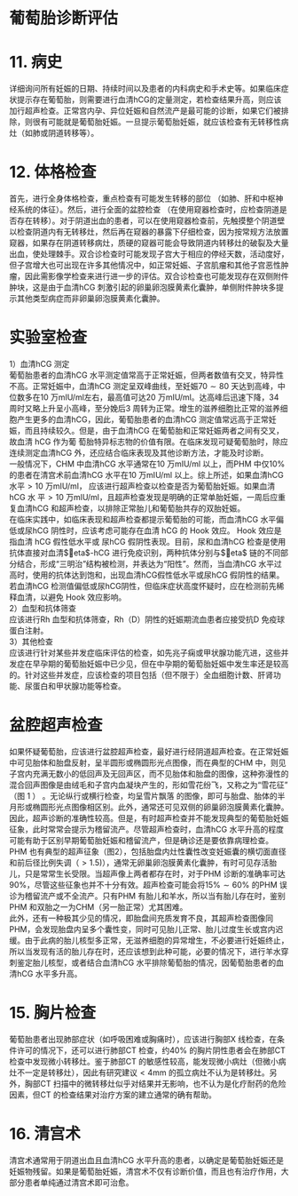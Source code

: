 # 葡萄胎诊断评估  
# 11. 病史  
详细询问所有妊娠的日期、持续时间以及患者的内科病史和手术史等。如果临床症状提示存在葡萄胎，则需要进行血清hCG的定量测定，若检查结果升高，则应该加行超声检查。正常宫内孕、异位妊娠和自然流产是最可能的诊断，如果它们被排除，则很有可能就是葡萄胎妊娠。一旦提示葡萄胎妊娠，就应该检查有无转移性病灶（如肺或阴道转移等）。  
# 12. 体格检查  
首先，进行全身体格检查，重点检查有可能发生转移的部位
（如肺、肝和中枢神经系统的体征）。然后，进行全面的盆腔检查
（在使用窥器检查时，应检查阴道是否存在转移）。对于阴道出血的患者，可以在使用窥器检查前，先触摸整个阴道壁以检查阴道内有无转移灶，然后再在窥器的暴露下仔细检查，因为按常规方法放置窥器，如果存在阴道转移病灶，质硬的窥器可能会导致阴道内转移灶的破裂及大量出血，使处理棘手。双合诊检查时可能发现子宫大于相应的停经天数，活动度好，但子宫增大也可出现在许多其他情况中，如正常妊娠、子宫肌瘤和其他子宫恶性肿瘤，因此需影像学检查来进行进一步的评估。双合诊检查也可能发现存在双侧附件肿块，这是由于血清hCG 刺激引起的卵巢卵泡膜黄素化囊肿，单侧附件肿块多提示其他类型病症而非卵巢卵泡膜黄素化囊肿。  
#  实验室检查  
1）血清hCG 测定  
葡萄胎患者的血清hCG 水平测定值常高于正常妊娠，但两者数值有交叉，特异性不高。正常妊娠中，血清hCG 测定呈双峰曲线，至妊娠$70\sim80$ 天达到高峰，中位数多在10 万mIU/ml左右，最高值可达20 万$\mathrm{mIU/ml}$。达高峰后迅速下降，34 周时又略上升呈小高峰，至分娩后3 周转为正常。增生的滋养细胞比正常的滋养细胞产生更多的血清hCG，因此，葡萄胎患者的血清hCG 测定值常远高于正常妊娠，而且持续较久。但是，由于血清hCG  在葡萄胎和正常妊娠两者之间有交叉，故血清 hCG  作为葡 萄胎特异标志物的价值有限。在临床发现可疑葡萄胎时，除应连续测定血清hCG 外，还应结合临床表现及其他诊断方法，才能及时诊断。  
一般情况下，CHM 中血清hCG 水平通常在10 万mIU/ml 以上，而PHM 中仅$10\%$ 的患者在清宫术前血清hCG 水平在10 万$\mathrm{mIU/ml}$ 以上。综上所述，如果血清hCG 水平$>10$ 万$\mathrm{mIU/ml}$， 应该进行超声检查以检查是否为葡萄胎妊娠。如果血清 hCG  水 平$>10$ 万$\mathrm{mIU/ml}$，且超声检查发现是明确的正常单胎妊娠，一周后应重复血清hCG 和超声检查，以排除正常胎儿和葡萄胎共存的双胎妊娠。  
在临床实践中，如临床表现和超声检查都提示葡萄胎的可能，而血清hCG 水平偏低或尿hCG 阴性时，应该考虑可能存在血清 hCG  的 Hook  效应。 Hook  效应是指血清 hCG  假性低水平或 尿hCG 假阴性表现。目前，尿和血清hCG 检查是使用抗体直接对血清$eta$-hCG 进行免疫识别，两种抗体分别与$eta$ 链的不同部分结合，形成“三明治”结构被检测，并表达为“阳性”。然而，当血清hCG 水平过高时，使用的抗体达到饱和，出现血清hCG假性低水平或尿hCG 假阴性的结果。若血清hCG 检测值偏低或尿hCG阴性，但临床症状高度怀疑时，应在检测前先稀释血清，以避免 Hook  效应影响。  
2）血型和抗体筛查  
应该进行Rh 血型和抗体筛查，Rh（D）阴性的妊娠期流血患者应接受抗D 免疫球蛋白注射。  
3）其他检查  
应该进行针对某些并发症临床评估的检查，如先兆子痫或甲状腺功能亢进，这些并发症在早孕期的葡萄胎妊娠中已少见，但在中孕期的葡萄胎妊娠中发生率还是较高的。针对这些并发症，应该检查的项目包括（但不限于）全血细胞计数、肝肾功能、尿蛋白和甲状腺功能等检查。  
#  盆腔超声检查  
如果怀疑葡萄胎，应该进行盆腔超声检查，最好进行经阴道超声检查。在正常妊娠中可见胎体和胎盘反射，呈半圆形或椭圆形光点图像，而在典型的CHM 中，则见子宫内充满无数小的低回声及无回声区，而不见胎体和胎盘的图像，这种弥漫性的混合回声图像是由绒毛和子宫内血凝块产生的，形如雪花纷飞，又称之为“雪花征” （图 1 ） 。无论纵行或横行检查，均呈雪片飘落 的图像，即可与胎盘、胎体的半月形或椭圆形光点图像相区别。此外，通常还可见双侧的卵巢卵泡膜黄素化囊肿。因此，超声诊断的准确性较高。但是，有时超声检查并不能发现典型的葡萄胎妊娠征象，此时常常会提示为稽留流产。尽管超声检查时，血清hCG 水平升高的程度可能有助于区别早期葡萄胎妊娠和稽留流产，但是确诊还是要依靠病理检查。  
PHM 也有典型的超声征象（图2），包括胎盘内灶性囊性改变妊娠囊的横切面直径和前后径比例失调（$>1.5)$），通常无卵巢卵泡膜黄素化囊肿，有时可见存活胎儿，只是常常生长受限。当超声像上两者都存在时，对于PHM 诊断的准确率可达$90\%$，尽管这些征象也并不十分有效。超声检查可能会将$15\%\sim60\%$ 的PHM 误诊为稽留流产或不全流产。只有PHM 有胎儿和羊水，所以当有胎儿存在时，鉴别PHM 和双胎之一为CHM（另一胎正常）尤其困难。  
此外，还有一种极其少见的情况，即胎盘间充质发育不良，其超声检查图像同PHM，会发现胎盘内呈多个囊性变，同时可见胎儿正常、胎儿过度生长或宫内迟缓。由于此病的胎儿核型多正常，无滋养细胞的异常增生，不必要进行妊娠终止，所以当发现有活的胎儿存在时，还应该想到此种可能，必要的情况下，进行羊水穿刺鉴定胎儿核型，或者结合血清hCG 水平排除葡萄胎的情况，因葡萄胎患者的血清hCG 水平多升高。  
# 15. 胸片检查  
葡萄胎患者出现肺部症状（如呼吸困难或胸痛时），应该进行胸部X 线检查，在条件许可的情况下，还可以进行肺部CT 检查，约$40\%$ 的胸片阴性患者会在肺部CT 检查中发现微小转移灶。鉴于肺部CT 的敏感性较高，能发现微小病灶（但微小病灶不一定是转移灶），因此有研究建议$<4\mathrm{mm}$ 的孤立病灶不认为是转移灶。另外，胸部CT 扫描中的微转移灶似乎对结果并无影响，也不认为是化疗耐药的危险因素，但CT 的检查结果对治疗方案的建立通常的确有帮助。  
# 16.  清宫术  
清宫术通常用于阴道出血且血清hCG 水平升高的患者，以确定是葡萄胎妊娠还是妊娠物残留。如果是葡萄胎妊娠，清宫术不仅有诊断价值，而且也有治疗作用，大部分患者单纯通过清宫术即可治愈。  